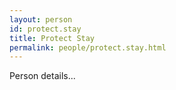 ```yaml
---
layout: person
id: protect.stay
title: Protect Stay
permalink: people/protect.stay.html
---
```


Person details...